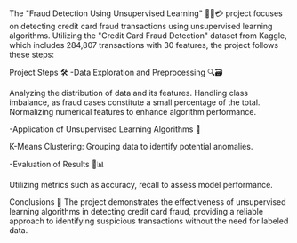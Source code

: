 The "Fraud Detection Using Unsupervised Learning" 🕵️‍♂️💳 project focuses on detecting credit card fraud transactions using unsupervised learning algorithms. 
Utilizing the "Credit Card Fraud Detection" dataset from Kaggle, which includes 284,807 transactions with 30 features, the project follows these steps:

Project Steps 🛠️
-Data Exploration and Preprocessing 🔍🗃️

Analyzing the distribution of data and its features.
Handling class imbalance, as fraud cases constitute a small percentage of the total.
Normalizing numerical features to enhance algorithm performance.

-Application of Unsupervised Learning Algorithms 🤖

K-Means Clustering: Grouping data to identify potential anomalies.

-Evaluation of Results 📝📊

Utilizing metrics such as accuracy, recall to assess model performance.

Conclusions 🏁
The project demonstrates the effectiveness of unsupervised learning algorithms in detecting credit card fraud, providing a reliable approach to identifying suspicious transactions without the need for labeled data.
